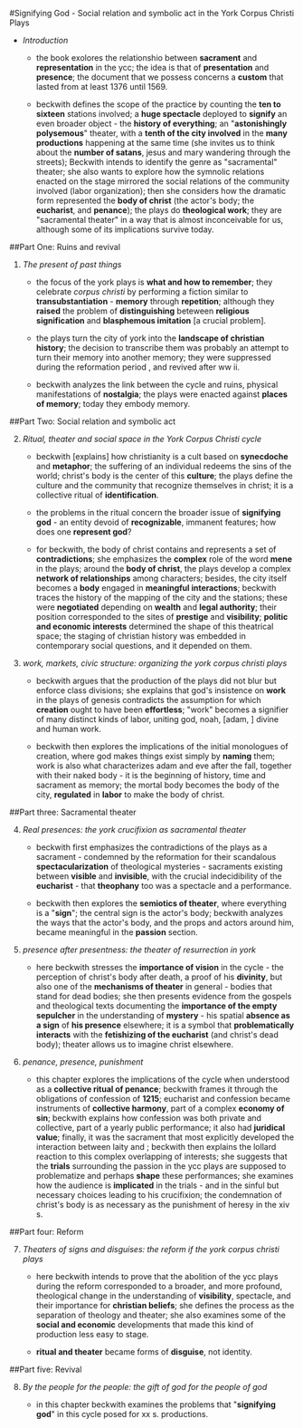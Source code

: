 #Signifying God - Social relation and symbolic act in the York Corpus Christi Plays

- _Introduction_

	- the book exolores the relationshio between __sacrament__ and __representation__ in the ycc; the idea is that of __presentation__ and __presence__; the document that we possess concerns a __custom__ that lasted from at least 1376 until 1569.

	- beckwith defines the scope of the practice by counting the __ten to sixteen__ stations involved; a __huge spectacle__ deployed to __signify__ an even broader object - the __history of everything__; an "__astonishingly polysemous__" theater, with a __tenth of the city involved__ in the __many productions__ happening at the same time (she invites us to think about the __number of satans__, jesus and mary wandering through the streets); Beckwith intends to identify the genre as "sacramental" theater; she also wants to explore how the symnolic relations enacted on the stage mirrored the social relations of the community involved (labor organization); then she considers how the dramatic form represented the __body of christ__ (the actor's body; the __eucharist__, and __penance__); the plays do __theological work__; they are "sacramental theater" in a way that is almost inconceivable for us, although some of its implications survive today.

##Part One: Ruins and revival

1. _The present of past things_

	- the focus of the york plays is __what and how to remember__; they celebrate _corpus christi_ by performing a fiction similar to __transubstantiation__ - __memory__ through __repetition__; although they __raised__ the problem of __distinguishing__ beteween __religious signification__ and __blasphemous imitation__ [a crucial problem].

	- the plays turn the city of york into the __landscape of christian history__; the decision to transcribe them was probably an attempt to turn their memory into another memory; they were suppressed during the reformation period , and revived after ww ii.

	- beckwith analyzes the link between the cycle and ruins, physical manifestations of __nostalgia__; the plays were enacted against __places of memory__; today they embody memory.

##Part Two: Social relation and symbolic act

2. _Ritual, theater and social space in the York Corpus Christi cycle_

	- beckwith [explains] how christianity is a cult based on __synecdoche__ and __metaphor__; the suffering of an individual redeems the sins of the world; christ's body is the center of this __culture__; the plays define the culture and the community that recognize themselves in christ; it is a collective ritual of __identification__.

	- the problems in the ritual concern the broader issue of __signifying god__ - an entity devoid of __recognizable__, immanent features; how does one __represent god__?

	- for beckwith, the body of christ contains and represents a set of __contradictions__; she emphasizes the __complex__ role of the word __mene__ in the plays; around the __body of christ__, the plays develop a complex __network of relationships__ among characters; besides, the city itself becomes a __body__ engaged in __meaningful interactions__; beckwith traces the history of the mapping of the city and the stations; these were __negotiated__ depending on __wealth__ and __legal authority__; their position corresponded to the sites of __prestige__ and __visibility__; __politic and economic interests__ determined the shape of this theatrical space; the staging of christian history was embedded in contemporary social questions, and it depended on them.

3. _work, markets, civic structure: organizing the york corpus christi plays_

	- beckwith argues that the production of the plays did not blur but enforce class divisions; she explains that god's insistence on __work__ in the plays of genesis contradicts the assumption for which __creation__ ought to have been __effortless__; "work" becomes a signifier of many distinct kinds of labor, uniting god, noah, [adam, ] divine and human work.

	- beckwith then explores the implications of the initial monologues of creation, where god makes things exist simply by __naming__ them; work is also what characterizes adam and eve after the fall, together with their naked body - it is the beginning of history, time and sacrament as memory; the mortal body becomes the body of the city, __regulated__ in __labor__ to make the body of christ.


##Part three: Sacramental theater

4. _Real presences: the york crucifixion as sacramental theater_

	- beckwith first emphasizes the contradictions of the plays as a sacrament - condemned by the reformation for their scandalous __spectacularization__ of theological mysteries - sacraments existing between __visible__ and __invisible__, with the crucial indecidibility of the __eucharist__ - that __theophany__ too was a spectacle and a performance.

	- beckwith then explores the __semiotics of theater__, where everything is a "__sign__"; the central sign is the actor's body; beckwith analyzes the ways that the actor's body, and the props and actors around him, became meaningful in the __passion__ section.

5. _presence after presentness: the theater of resurrection in york_

	- here beckwith stresses the __importance of vision__ in the cycle - the perception of christ's body after death, a proof of his __divinity__, but also one of the __mechanisms of theater__ in general - bodies that stand for dead bodies; she then presents evidence from the gospels and theological texts documenting the __importance of the empty sepulcher__ in the understanding of __mystery__ - his spatial __absence as a sign__ of __his presence__ elsewhere; it is a symbol that __problematically interacts__ with the __fetishizing of the eucharist__ (and christ's dead body); theater allows us to imagine christ elsewhere.

6. _penance, presence, punishment_

	- this chapter explores the implications of the cycle when understood as a __collective ritual of penance__; beckwith frames it through the obligations of confession of __1215__; eucharist and confession became instruments of __collective harmony__, part of a complex __economy of sin__; beckwith explains how confession was both private and collective, part of a yearly public performance; it also had __juridical value__; finally, it was the sacrament that most explicitly developed the interaction between laity and ; beckwith then explains the lollard reaction to this complex overlapping of interests; she suggests that the __trials__ surrounding the passion in the ycc plays are supposed to problematize and perhaps __shape__ these performances; she examines how the audience is __implicated__ in the trials - and in the sinful but necessary choices leading to his crucifixion; the condemnation of christ's body is as necessary as the punishment of heresy in the xiv s.


##Part four: Reform

7. _Theaters of signs and disguises: the reform if the york corpus christi plays_

	- here beckwith intends to prove that the abolition of the ycc plays during the reform corresponded to a broader, and more profound, theological change in the understanding of __visibility__, spectacle, and their importance for __christian beliefs__; she defines the process as the separation of theology and theater; she also examines some of the __social and economic__ developments that made this kind of production less easy to stage.

	- __ritual and theater__ became forms of __disguise__, not identity.

##Part five: Revival

8. _By the people for the people: the gift of god for the people of god_

	- in this chapter beckwith examines the problems that "__signifying god__" in this cycle posed for xx s. productions.